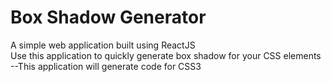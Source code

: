 # Box Shadow Generator
A simple web application built using ReactJS  
Use this application to quickly generate box shadow for your CSS elements
--This application will generate code for CSS3 
